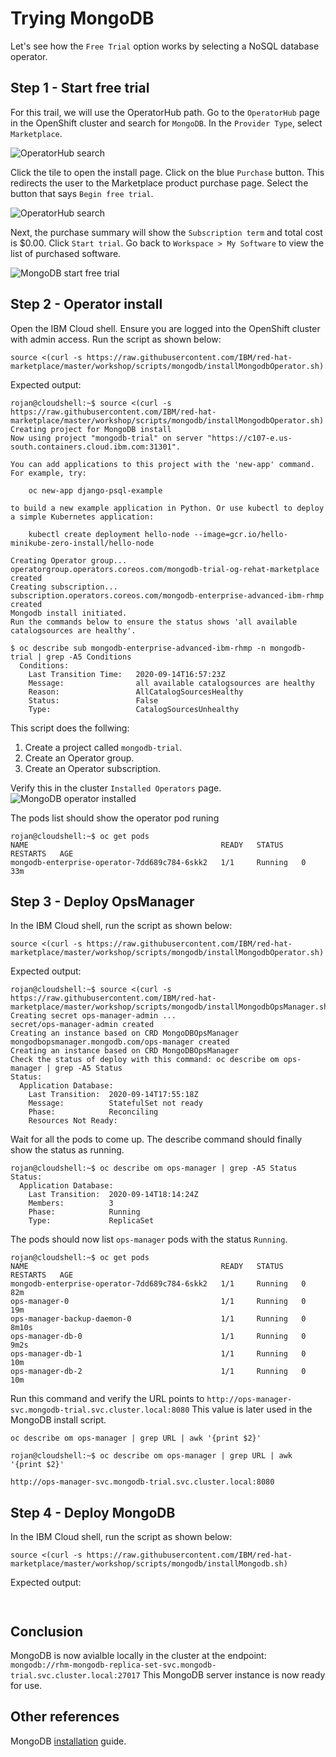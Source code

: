 # Trying MongoDB

Let's see how the `Free Trial` option works by selecting a NoSQL database operator.

## Step 1 - Start free trial

For this trail, we will use the OperatorHub path. Go to the `OperatorHub` page in the OpenShift cluster and search for `MongoDB`. In the `Provider Type`, select `Marketplace`. 

![OperatorHub search](images/rhm-operatorhub-mongodb-search.png)

Click the tile to open the install page. Click on the blue `Purchase` button. This redirects the user to the Marketplace product purchase page. Select the button that says `Begin free trial`.

![OperatorHub search](images/rhm-mongodb-begin-free-trial.png)

Next, the purchase summary will show the `Subscription term` and total cost is $0.00. Click `Start trial`. Go back to `Workspace > My Software` to view the list of purchased software.

![MongoDB start free trial](images/rhm-mongodb-start-free-trial.png)

## Step 2 - Operator install

Open the IBM Cloud shell. Ensure you are logged into the OpenShift cluster with admin access.
Run the script as shown below:

```
source <(curl -s https://raw.githubusercontent.com/IBM/red-hat-marketplace/master/workshop/scripts/mongodb/installMongodbOperator.sh)
```
Expected output:
```
rojan@cloudshell:~$ source <(curl -s https://raw.githubusercontent.com/IBM/red-hat-marketplace/master/workshop/scripts/mongodb/installMongodbOperator.sh)
Creating project for MongoDB install
Now using project "mongodb-trial" on server "https://c107-e.us-south.containers.cloud.ibm.com:31301".

You can add applications to this project with the 'new-app' command. For example, try:

    oc new-app django-psql-example

to build a new example application in Python. Or use kubectl to deploy a simple Kubernetes application:

    kubectl create deployment hello-node --image=gcr.io/hello-minikube-zero-install/hello-node

Creating Operator group...
operatorgroup.operators.coreos.com/mongodb-trial-og-rehat-marketplace created
Creating subscription...
subscription.operators.coreos.com/mongodb-enterprise-advanced-ibm-rhmp created
Mongodb install initiated.
Run the commands below to ensure the status shows 'all available catalogsources are healthy'.

$ oc describe sub mongodb-enterprise-advanced-ibm-rhmp -n mongodb-trial | grep -A5 Conditions
  Conditions:
    Last Transition Time:   2020-09-14T16:57:23Z
    Message:                all available catalogsources are healthy
    Reason:                 AllCatalogSourcesHealthy
    Status:                 False
    Type:                   CatalogSourcesUnhealthy
```

This script does the follwing:
1. Create a project called `mongodb-trial`.
2. Create an Operator group.
3. Create an Operator subscription.

Verify this in the cluster `Installed Operators` page. 
![MongoDB operator installed](images/rhm-mongodb-operator-installed.png)

The pods list should show the operator pod runing
```
rojan@cloudshell:~$ oc get pods
NAME                                           READY   STATUS    RESTARTS   AGE
mongodb-enterprise-operator-7dd689c784-6skk2   1/1     Running   0          33m
```

## Step 3 - Deploy OpsManager

In the IBM Cloud shell, run the script as shown below:

```
source <(curl -s https://raw.githubusercontent.com/IBM/red-hat-marketplace/master/workshop/scripts/mongodb/installMongodbOperator.sh)
```

Expected output:
```
rojan@cloudshell:~$ source <(curl -s https://raw.githubusercontent.com/IBM/red-hat-marketplace/master/workshop/scripts/mongodb/installMongodbOpsManager.sh)
Creating secret ops-manager-admin ...
secret/ops-manager-admin created
Creating an instance based on CRD MongoDBOpsManager
mongodbopsmanager.mongodb.com/ops-manager created
Creating an instance based on CRD MongoDBOpsManager
Check the status of deploy with this command: oc describe om ops-manager | grep -A5 Status
Status:
  Application Database:
    Last Transition:  2020-09-14T17:55:18Z
    Message:          StatefulSet not ready
    Phase:            Reconciling
    Resources Not Ready:
```

Wait for all the pods to come up. The describe command should finally show the status as running.
```
rojan@cloudshell:~$ oc describe om ops-manager | grep -A5 Status
Status:
  Application Database:
    Last Transition:  2020-09-14T18:14:24Z
    Members:          3
    Phase:            Running
    Type:             ReplicaSet
```

The pods should now list `ops-manager` pods with the status `Running`.
```
rojan@cloudshell:~$ oc get pods
NAME                                           READY   STATUS    RESTARTS   AGE
mongodb-enterprise-operator-7dd689c784-6skk2   1/1     Running   0          82m
ops-manager-0                                  1/1     Running   0          19m
ops-manager-backup-daemon-0                    1/1     Running   0          8m10s
ops-manager-db-0                               1/1     Running   0          9m2s
ops-manager-db-1                               1/1     Running   0          10m
ops-manager-db-2                               1/1     Running   0          10m
```


Run this command and verify the URL points to `http://ops-manager-svc.mongodb-trial.svc.cluster.local:8080`
This value is later used in the MongoDB install script.

```
oc describe om ops-manager | grep URL | awk '{print $2}'
```
```
rojan@cloudshell:~$ oc describe om ops-manager | grep URL | awk '{print $2}'

http://ops-manager-svc.mongodb-trial.svc.cluster.local:8080
```

## Step 4 - Deploy MongoDB

In the IBM Cloud shell, run the script as shown below:

```
source <(curl -s https://raw.githubusercontent.com/IBM/red-hat-marketplace/master/workshop/scripts/mongodb/installMongodb.sh)
```

Expected output:
```


```

## Conclusion

MongoDB is now avialble locally in the cluster at the endpoint:
`mongodb://rhm-mongodb-replica-set-svc.mongodb-trial.svc.cluster.local:27017`
This MongoDB server instance is now ready for use. 


## Other references
MongoDB [installation](https://github.com/mongodb/mongodb-enterprise-kubernetes/blob/master/docs/openshift-marketplace.md) guide.